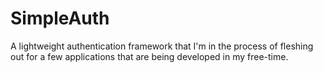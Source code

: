 # SimpleAuth
A lightweight authentication framework that I'm in the process of fleshing out for a few applications that are being developed in my free-time.
